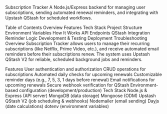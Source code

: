 Subscription Tracker
A Node.js/Express backend for managing user subscriptions, sending automated renewal reminders, and integrating with Upstash QStash for scheduled workflows.

Table of Contents
Overview
Features
Tech Stack
Project Structure
Environment Variables
How It Works
API Endpoints
QStash Integration
Reminder Logic
Development & Testing
Deployment
Troubleshooting
Overview
Subscription Tracker allows users to manage their recurring subscriptions (like Netflix, Prime Video, etc.), and receive automated email reminders before their subscriptions renew. The system uses Upstash QStash V2 for reliable, scheduled background jobs and reminders.

Features
User authentication and authorization
CRUD operations for subscriptions
Automated daily checks for upcoming renewals
Customizable reminder days (e.g., 7, 5, 3, 1 days before renewal)
Email notifications for upcoming renewals
Secure webhook verification for QStash
Environment-based configuration (development/production)
Tech Stack
Node.js & Express (API server)
MongoDB (data storage)
Mongoose (ODM)
Upstash QStash V2 (job scheduling & webhooks)
Nodemailer (email sending)
Dayjs (date calculations)
dotenv (environment variables)